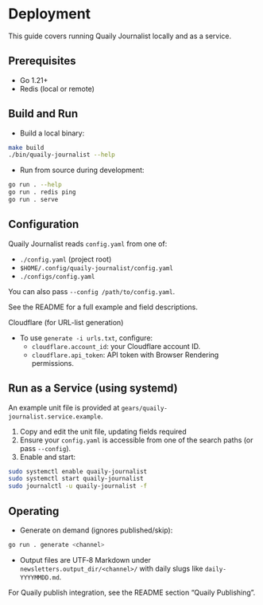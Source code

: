 # Deployment

This guide covers running Quaily Journalist locally and as a service.

## Prerequisites

- Go 1.21+
- Redis (local or remote)

## Build and Run

- Build a local binary:

```bash
make build
./bin/quaily-journalist --help
```

- Run from source during development:

```bash
go run . --help
go run . redis ping
go run . serve
```

## Configuration

Quaily Journalist reads `config.yaml` from one of:

- `./config.yaml` (project root)
- `$HOME/.config/quaily-journalist/config.yaml`
- `./configs/config.yaml`

You can also pass `--config /path/to/config.yaml`.

See the README for a full example and field descriptions.

Cloudflare (for URL-list generation)

- To use `generate -i urls.txt`, configure:
  - `cloudflare.account_id`: your Cloudflare account ID.
  - `cloudflare.api_token`: API token with Browser Rendering permissions.

## Run as a Service (using systemd)

An example unit file is provided at `gears/quaily-journalist.service.example`.

1) Copy and edit the unit file, updating fields required
2) Ensure your `config.yaml` is accessible from one of the search paths (or pass `--config`).
3) Enable and start:

```bash
sudo systemctl enable quaily-journalist
sudo systemctl start quaily-journalist
sudo journalctl -u quaily-journalist -f
```

## Operating

- Generate on demand (ignores published/skip):

```bash
go run . generate <channel>
```

- Output files are UTF‑8 Markdown under `newsletters.output_dir/<channel>/` with daily slugs like `daily-YYYYMMDD.md`.

For Quaily publish integration, see the README section “Quaily Publishing”.
